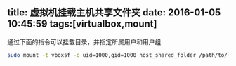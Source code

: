 title: 虚拟机挂载主机共享文件夹
date: 2016-01-05 10:45:59
tags:[virtualbox,mount]
---
通过下面的指令可以挂载目录，并指定所属用户和用户组
```sh
sudo mount -t vboxsf -o uid=1000,gid=1000 host_shared_folder /path/to/local/
```
